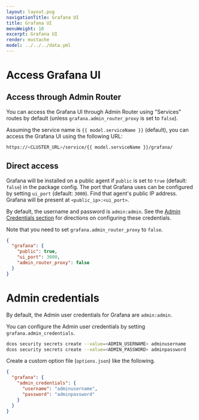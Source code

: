 ```yaml
---
layout: layout.pug
navigationTitle: Grafana UI
title: Grafana UI
menuWeight: 10
excerpt: Grafana UI
render: mustache
model: ../../../data.yml
---
```


# Access Grafana UI

## Access through Admin Router

You can access the Grafana UI through Admin Router using "Services" routes by default (unless `grafana.admin_router_proxy` is set to `false`).

Assuming the service name is `{{ model.serviceName }}` (default), you can access the Grafana UI using the following URL:

```bash
https://<CLUSTER_URL>/service/{{ model.serviceName }}/grafana/
```

## Direct access

Grafana will be installed on a public agent if `public` is set to `true` (default: `false`) in the package config.
The port that Grafana uses can be configured by setting `ui_port` (default: `3000`).
Find that agent's public IP address.
Grafana will be present at `<public_ip>:<ui_port>`.

By default, the username and password is `admin:admin`. See the [Admin Credentials section](#admin-credentials) for directions on configuring these credentials.

Note that you need to set `grafana.admin_router_proxy` to `false`.

```json
{
  "grafana": {
    "public": true,
    "ui_port": 3000,
    "admin_router_proxy": false
  }
}
```

# Admin credentials

By default, the Admin user credentials for Grafana are `admin:admin`.

You can configure the Admin user credentials by setting `grafana.admin_credentials`.

```bash
dcos security secrets create --value=<ADMIN_USERNAME> adminusername
dcos security secrets create --value=<ADMIN_PASSWORD> adminpassword
```

Create a custom option file (`options.json`) like the following.

```json
{
  "grafana": {
    "admin_credentials": {
      "username": "adminusername",
      "password": "adminpassword"
    }
  }
}
```
